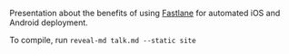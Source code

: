 Presentation about the benefits of using [Fastlane](https://docs.fastlane.tools) for automated iOS and Android deployment.

To compile, run `reveal-md talk.md --static site`
